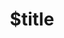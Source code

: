 ---
title: $title
linktitle: $linktitle
articleTitle: $articletitle
second_title: Aspose.Words for .NET
description: $description
type: docs
weight: $weight
url: /zh/net/$ref/
---